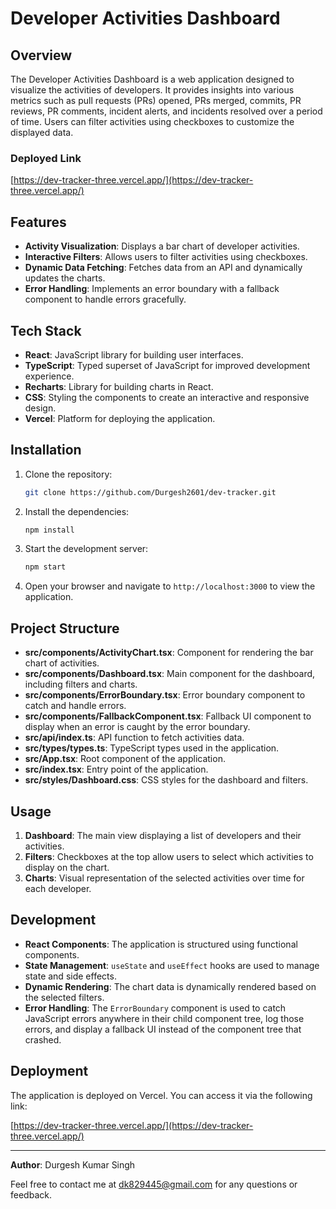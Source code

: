 # Developer Activities Dashboard

## Overview

The Developer Activities Dashboard is a web application designed to visualize the activities of developers. It provides insights into various metrics such as pull requests (PRs) opened, PRs merged, commits, PR reviews, PR comments, incident alerts, and incidents resolved over a period of time. Users can filter activities using checkboxes to customize the displayed data.

### Deployed Link

[https://dev-tracker-three.vercel.app/](https://dev-tracker-three.vercel.app/)

## Features

- **Activity Visualization**: Displays a bar chart of developer activities.
- **Interactive Filters**: Allows users to filter activities using checkboxes.
- **Dynamic Data Fetching**: Fetches data from an API and dynamically updates the charts.
- **Error Handling**: Implements an error boundary with a fallback component to handle errors gracefully.

## Tech Stack

- **React**: JavaScript library for building user interfaces.
- **TypeScript**: Typed superset of JavaScript for improved development experience.
- **Recharts**: Library for building charts in React.
- **CSS**: Styling the components to create an interactive and responsive design.
- **Vercel**: Platform for deploying the application.

## Installation

1. Clone the repository:

   ```bash
   git clone https://github.com/Durgesh2601/dev-tracker.git
   ```

2. Install the dependencies:

   ```bash
   npm install
   ```

3. Start the development server:

   ```bash
   npm start
   ```

4. Open your browser and navigate to `http://localhost:3000` to view the application.

## Project Structure

- **src/components/ActivityChart.tsx**: Component for rendering the bar chart of activities.
- **src/components/Dashboard.tsx**: Main component for the dashboard, including filters and charts.
- **src/components/ErrorBoundary.tsx**: Error boundary component to catch and handle errors.
- **src/components/FallbackComponent.tsx**: Fallback UI component to display when an error is caught by the error boundary.
- **src/api/index.ts**: API function to fetch activities data.
- **src/types/types.ts**: TypeScript types used in the application.
- **src/App.tsx**: Root component of the application.
- **src/index.tsx**: Entry point of the application.
- **src/styles/Dashboard.css**: CSS styles for the dashboard and filters.

## Usage

1. **Dashboard**: The main view displaying a list of developers and their activities.
2. **Filters**: Checkboxes at the top allow users to select which activities to display on the chart.
3. **Charts**: Visual representation of the selected activities over time for each developer.

## Development

- **React Components**: The application is structured using functional components.
- **State Management**: `useState` and `useEffect` hooks are used to manage state and side effects.
- **Dynamic Rendering**: The chart data is dynamically rendered based on the selected filters.
- **Error Handling**: The `ErrorBoundary` component is used to catch JavaScript errors anywhere in their child component tree, log those errors, and display a fallback UI instead of the component tree that crashed.

## Deployment

The application is deployed on Vercel. You can access it via the following link:

[https://dev-tracker-three.vercel.app/](https://dev-tracker-three.vercel.app/)

---

**Author**: Durgesh Kumar Singh

Feel free to contact me at [dk829445@gmail.com](mailto:dk829445@gmail.com) for any questions or feedback.
